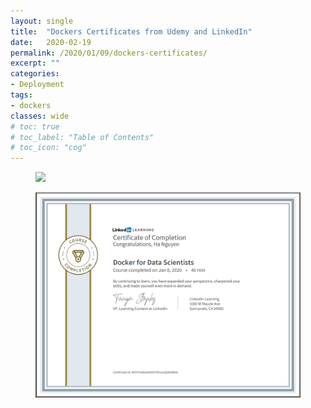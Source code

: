 ```yaml
---
layout: single
title:  "Dockers Certificates from Udemy and LinkedIn"
date:   2020-02-19
permalink: /2020/01/09/dockers-certificates/
excerpt: ""
categories: 
- Deployment
tags:
- dockers
classes: wide
# toc: true
# toc_label: "Table of Contents"
# toc_icon: "cog"
---
```


<figure>
	<img src="https://github.com/datasciblog/datasciblog.github.io/blob/master/_posts/images/2020-01-09-dockers-certificates/1.png?raw=true">
</figure>

<figure>
	<img src="https://github.com/datasciblog/datasciblog.github.io/blob/master/_posts/images/2020-01-09-dockers-certificates/2.png?raw=true">
</figure>